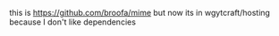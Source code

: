 this is https://github.com/broofa/mime but now its in wgytcraft/hosting because I don't like dependencies
